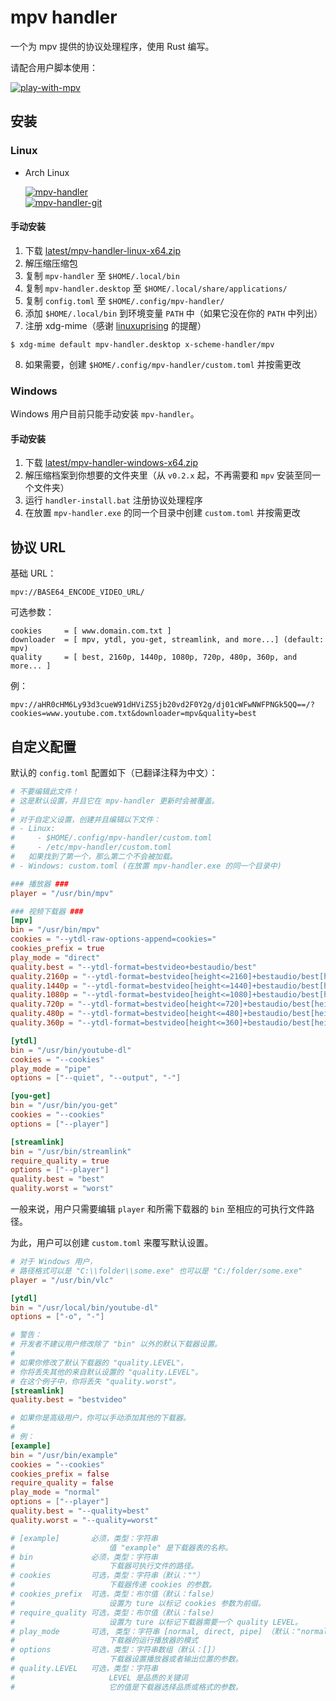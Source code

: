 # mpv handler

一个为 mpv 提供的协议处理程序，使用 Rust 编写。

请配合用户脚本使用：

[![play-with-mpv][badges-play-with-mpv]][greasyfork-play-with-mpv]

## 安装

### Linux

- Arch Linux

  [![mpv-handler][badges-aur]][download-aur] \
  [![mpv-handler-git][badges-aur-git]][download-aur-git]

#### 手动安装

1. 下载 [latest/mpv-handler-linux-x64.zip][download-linux]
2. 解压缩压缩包
3. 复制 `mpv-handler` 至 `$HOME/.local/bin`
4. 复制 `mpv-handler.desktop` 至 `$HOME/.local/share/applications/`
5. 复制 `config.toml` 至 `$HOME/.config/mpv-handler/`
6. 添加 `$HOME/.local/bin` 到环境变量 `PATH` 中（如果它没在你的 `PATH` 中列出）
7. 注册 xdg-mime（感谢 [linuxuprising][linuxuprising] 的提醒）

```
$ xdg-mime default mpv-handler.desktop x-scheme-handler/mpv
```

8. 如果需要，创建 `$HOME/.config/mpv-handler/custom.toml` 并按需更改

### Windows

Windows 用户目前只能手动安装 `mpv-handler`。

#### 手动安装

1. 下载 [latest/mpv-handler-windows-x64.zip][download-windows]
2. 解压缩档案到你想要的文件夹里（从 `v0.2.x` 起，不再需要和 `mpv` 安装至同一个文件夹）
3. 运行 `handler-install.bat` 注册协议处理程序
4. 在放置 `mpv-handler.exe` 的同一个目录中创建 `custom.toml` 并按需更改

[badges-aur-git]: https://img.shields.io/aur/version/mpv-handler-git?label=mpv-handler-git&style=for-the-badge
[badges-aur]: https://img.shields.io/aur/version/mpv-handler?label=mpv-handler&style=for-the-badge
[badges-play-with-mpv]: https://img.shields.io/badge/dynamic/json?style=for-the-badge&label=play-with-mpv&prefix=v&query=version&url=https%3A%2F%2Fgreasyfork.org%2Fscripts%2F416271.json
[download-aur-git]: https://aur.archlinux.org/packages/mpv-handler-git/
[download-aur]: https://aur.archlinux.org/packages/mpv-handler/
[download-linux]: https://github.com/akiirui/mpv-handler/releases/latest/download/mpv-handler-linux-x64.zip
[download-windows]: https://github.com/akiirui/mpv-handler/releases/latest/download/mpv-handler-windows-x64.zip
[greasyfork-play-with-mpv]: https://greasyfork.org/scripts/416271-play-with-mpv
[linuxuprising]: https://www.linuxuprising.com/2021/07/open-youtube-and-more-videos-from-your.html

## 协议 URL

基础 URL：

```
mpv://BASE64_ENCODE_VIDEO_URL/
```

可选参数：

```
cookies     = [ www.domain.com.txt ]
downloader  = [ mpv, ytdl, you-get, streamlink, and more...] (default: mpv)
quality     = [ best, 2160p, 1440p, 1080p, 720p, 480p, 360p, and more... ]
```

例：

```
mpv://aHR0cHM6Ly93d3cueW91dHViZS5jb20vd2F0Y2g/dj01cWFwNWFPNGk5QQ==/?cookies=www.youtube.com.txt&downloader=mpv&quality=best
```

## 自定义配置

默认的 `config.toml` 配置如下（已翻译注释为中文）：

```toml
# 不要编辑此文件！
# 这是默认设置，并且它在 mpv-handler 更新时会被覆盖。
#
# 对于自定义设置，创建并且编辑以下文件：
# - Linux:
#     - $HOME/.config/mpv-handler/custom.toml
#     - /etc/mpv-handler/custom.toml
#   如果找到了第一个，那么第二个不会被加载。
# - Windows: custom.toml (在放置 mpv-handler.exe 的同一个目录中)

### 播放器 ###
player = "/usr/bin/mpv"

### 视频下载器 ###
[mpv]
bin = "/usr/bin/mpv"
cookies = "--ytdl-raw-options-append=cookies="
cookies_prefix = true
play_mode = "direct"
quality.best = "--ytdl-format=bestvideo+bestaudio/best"
quality.2160p = "--ytdl-format=bestvideo[height<=2160]+bestaudio/best[height<=2160]/best"
quality.1440p = "--ytdl-format=bestvideo[height<=1440]+bestaudio/best[height<=1440]/best"
quality.1080p = "--ytdl-format=bestvideo[height<=1080]+bestaudio/best[height<=1080]/best"
quality.720p = "--ytdl-format=bestvideo[height<=720]+bestaudio/best[height<=720]/best"
quality.480p = "--ytdl-format=bestvideo[height<=480]+bestaudio/best[height<=480]/best"
quality.360p = "--ytdl-format=bestvideo[height<=360]+bestaudio/best[height<=360]/best"

[ytdl]
bin = "/usr/bin/youtube-dl"
cookies = "--cookies"
play_mode = "pipe"
options = ["--quiet", "--output", "-"]

[you-get]
bin = "/usr/bin/you-get"
cookies = "--cookies"
options = ["--player"]

[streamlink]
bin = "/usr/bin/streamlink"
require_quality = true
options = ["--player"]
quality.best = "best"
quality.worst = "worst"
```

一般来说，用户只需要编辑 `player` 和所需下载器的 `bin` 至相应的可执行文件路径。

为此，用户可以创建 `custom.toml` 来覆写默认设置。

```toml
# 对于 Windows 用户，
# 路径格式可以是 "C:\\folder\\some.exe" 也可以是 "C:/folder/some.exe"
player = "/usr/bin/vlc"

[ytdl]
bin = "/usr/local/bin/youtube-dl"
options = ["-o", "-"]

# 警告：
# 开发者不建议用户修改除了 "bin" 以外的默认下载器设置。
#
# 如果你修改了默认下载器的 "quality.LEVEL"，
# 你将丢失其他的来自默认设置的 "quality.LEVEL"。
# 在这个例子中，你将丢失 "quality.worst"。
[streamlink]
quality.best = "bestvideo"

# 如果你是高级用户，你可以手动添加其他的下载器。
#
# 例：
[example]
bin = "/usr/bin/example"
cookies = "--cookies"
cookies_prefix = false
require_quality = false
play_mode = "normal"
options = ["--player"]
quality.best = "--quality=best"
quality.worst = "--quality=worst"

# [example]       必须，类型：字符串
#                     值 "example" 是下载器表的名称。
# bin             必须，类型：字符串
#                     下载器可执行文件的路径。
# cookies         可选，类型：字符串（默认：""）
#                     下载器传递 cookies 的参数。
# cookies_prefix  可选，类型：布尔值（默认：false）
#                     设置为 ture 以标记 cookies 参数为前缀。
# require_quality 可选，类型：布尔值（默认：false）
#                     设置为 ture 以标记下载器需要一个 quality LEVEL。
# play_mode       可选, 类型：字符串 [normal, direct, pipe] （默认："normal")
#                     下载器的运行播放器的模式
# options         可选，类型：字符串数组（默认：[]）
#                     下载器设置播放器或者输出位置的参数。
# quality.LEVEL   可选，类型：字符串
#                     LEVEL 是品质的关键词
#                     它的值是下载器选择品质或格式的参数。
```
